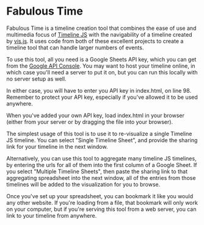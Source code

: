 Fabulous Time
=====

Fabulous Time is a timeline creation tool that combines the ease of use and
multimedia focus of [Timeline JS](https://timeline.knightlab.com/) with the
navigability of a timeline created by [vis.js](http://visjs.org/). It uses code
from both of these excellent projects to create a timeline tool that can handle
larger numbers of events.

To use this tool, all you need is a Google Sheets API key, which you can get
from the [Google API Console](https://console.developers.google.com/apis/dashboard).
You may want to host your timeline online, in which case you'll need a server
to put it on, but you can run this locally with no server setup as well.

In either case, you will have to enter you API key in index.html, on line 98.
Remember to protect your API key, especially if you've allowed it to be used
anywhere.

When you've added your own API key, load index.html in your browser (either from
your server or by dragging the file into your browser).

The simplest usage of this tool is to use it to re-visualize a single Timeline
JS timeline. You can select "Single Timeline Sheet", and provide the sharing link
for your timeline in the next window.

Alternatively, you can use this tool to aggregate many timeline JS timelines, by
entering the urls for all of them into the first column of a Google Sheet. If
you select "Multiple Timeline Sheets", then paste the sharing link to that
aggregating spreadsheet into the next window, all of the entries from those
timelines will be added to the visualization for you to browse.

Once you've set up your spreadsheet, you can bookmark it like you would any
other website. If you're loading from a file, that bookmark will only work on
your computer, but if you're serving this tool from a web server, you can link
to your timeline from anywhere.

